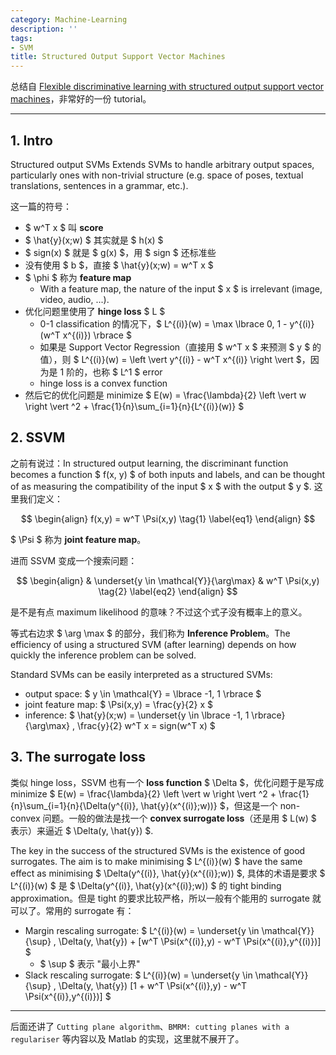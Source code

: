 ```yaml
---
category: Machine-Learning
description: ''
tags:
- SVM
title: Structured Output Support Vector Machines
---
```


总结自 [Flexible discriminative learning with
structured output support vector machines](http://www.robots.ox.ac.uk/~vedaldi/assets/svm-struct-matlab/tutorial/ssvm-tutorial-handout.pdf)，非常好的一份 tutorial。

-----

## 1. Intro

Structured output SVMs Extends SVMs to handle arbitrary output spaces, particularly ones with non-trivial structure (e.g. space of poses, textual translations, sentences in a grammar, etc.).

这一篇的符号：

* $ w^T x $ 叫 **score**
* $ \hat{y}(x;w) $ 其实就是 $ h(x) $
* $ sign(x) $ 就是 $ g(x) $，用 $ sign $ 还标准些
* 没有使用 $ b $，直接 $ \hat{y}(x;w) = w^T x $
* $ \phi $ 称为 **feature map**
	* With a feature map, the nature of the input $ x $ is irrelevant (image, video, audio, ...).
* 优化问题里使用了 **hinge loss** $ L $
	* 0-1 classification 的情况下，$ L^{(i)}(w) = \max \lbrace 0, 1 - y^{(i)}(w^T x^{(i)}) \rbrace $
	* 如果是 Support Vector Regression（直接用 $ w^T x $ 来预测 $ y $ 的值），则 $ L^{(i)}(w) = \left  \vert  y^{(i)} - w^T x^{(i)} \right  \vert  $，因为是 1 阶的，也称 $ L^1 $ error
	* hinge loss is a convex function
* 然后它的优化问题是 minimize $ E(w) = \frac{\lambda}{2} \left  \vert  w \right  \vert ^2 + \frac{1}{n}\sum_{i=1}{n}{L^{(i)}(w)} $	

## 2. SSVM

之前有说过：In structured output learning, the discriminant function becomes a function $ f(x, y) $ of both inputs and labels, and can be thought of as measuring the compatibility of the input $ x $ with the output $ y $. 这里我们定义：

$$
\begin{align}
	f(x,y) = w^T \Psi(x,y)
	\tag{1}
	\label{eq1}
\end{align}
$$

$ \Psi $ 称为 **joint feature map**。

进而 SSVM 变成一个搜索问题：

$$
\begin{align}
	& \underset{y \in \mathcal{Y}}{\arg\max}
	& w^T \Psi(x,y)
	\tag{2}
	\label{eq2}
\end{align}
$$

是不是有点 maximum likelihood 的意味？不过这个式子没有概率上的意义。

等式右边求 $ \arg \max $ 的部分，我们称为 **Inference Problem**。The efficiency of using a structured SVM (after learning) depends on how quickly the inference problem can be solved.

Standard SVMs can be easily interpreted as a structured SVMs:

* output space: $ y \in \mathcal{Y} = \lbrace -1, 1 \rbrace $
* joint feature map: $ \Psi(x,y) = \frac{y}{2} x $
* inference: $ \hat{y}(x;w) = \underset{y \in \lbrace -1, 1 \rbrace}{\arg\max} \, \frac{y}{2} w^T x = sign(w^T x) $

## 3. The surrogate loss

类似 hinge loss，SSVM 也有一个 **loss function** $ \Delta $，优化问题于是写成 minimize $ E(w) = \frac{\lambda}{2} \left  \vert  w \right  \vert ^2 + \frac{1}{n}\sum_{i=1}{n}{\Delta(y^{(i)}, \hat{y}(x^{(i)};w))} $，但这是一个 non-convex 问题。一般的做法是找一个 **convex surrogate loss**（还是用 $ L(w) $ 表示）来逼近 $ \Delta(y, \hat{y}) $.

The key in the success of the structured SVMs is the existence of good surrogates. The aim is to make minimising $ L^{(i)}(w) $ have the same effect as minimising $ \Delta(y^{(i)}, \hat{y}(x^{(i)};w)) $, 具体的术语是要求 $ L^{(i)}(w) $ 是 $ \Delta(y^{(i)}, \hat{y}(x^{(i)};w)) $ 的 tight binding approximation。但是 tight 的要求比较严格，所以一般有个能用的 surrogate 就可以了。常用的 surrogate 有：

* Margin rescaling surrogate: $ L^{(i)}(w) = \underset{y \in \mathcal{Y}}{\sup} \, \Delta(y, \hat{y}) + [w^T \Psi(x^{(i)},y) - w^T \Psi(x^{(i)},y^{(i)})] $
	* $ \sup $ 表示 "最小上界"
* Slack rescaling surrogate: $ L^{(i)}(w) = \underset{y \in \mathcal{Y}}{\sup} \, \Delta(y, \hat{y}) [1 + w^T \Psi(x^{(i)},y) - w^T \Psi(x^{(i)},y^{(i)})] $

-----

后面还讲了 `Cutting plane algorithm`、`BMRM: cutting planes with a regulariser` 等内容以及 Matlab 的实现，这里就不展开了。